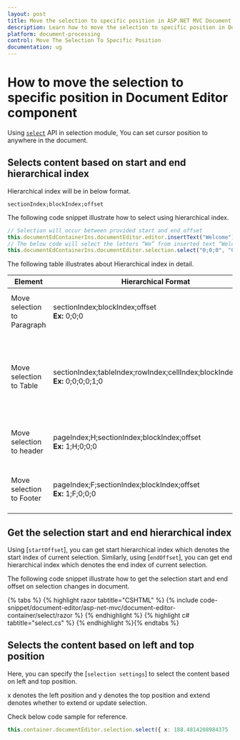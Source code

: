 ```yaml
---
layout: post
title: Move the selection to specific position in ASP.NET MVC Document Editor Component
description: Learn how to move the selection to specific position in Document from the ASP.NET MVC Document Editor Component
platform: document-processing
control: Move The Selection To Specific Position
documentation: ug
---
```


# How to move the selection to specific position in Document Editor component

Using [`select`](https://ej2.syncfusion.com/aspnetmvc/documentation/api/document-editor/selection#select) API in selection module, You can set cursor position to anywhere in the document.

## Selects content based on start and end hierarchical index

Hierarchical index will be in below format.

`sectionIndex;blockIndex;offset`

The following code snippet illustrate how to select using hierarchical index.

```typescript
// Selection will occur between provided start and end offset
this.documentEdContainerIns.documentEditor.editor.insertText("Welcome");
// The below code will select the letters “We” from inserted text “Welcome”
this.documentEdContainerIns.documentEditor.selection.select("0;0;0", "0;0;2");
```

The following table illustrates about Hierarchical index in detail.

| Element |Hierarchical Format | Explanation |
|-----------------|-------------|----|
|Move selection to Paragraph |sectionIndex;blockIndex;offset <br>**Ex:** 0;0;0|It moves the cursor to the start of paragraph.|
|Move selection to Table|sectionIndex;tableIndex;rowIndex;cellIndex;blockIndex;offset <br>**Ex:** 0;0;0;0;1;0|It moves the cursor to the second paragraph which is inside first row and cell of table.|
|Move selection to header|pageIndex;H;sectionIndex;blockIndex;offset<br>**Ex:** 1;H;0;0;0|It moves cursor to the header in second page.|
|Move selection to Footer|pageIndex;F;sectionIndex;blockIndex;offset<br>**Ex:** 1;F;0;0;0|It moves cursor to the footer in second page.|

## Get the selection start and end hierarchical index

Using [`startOffset`], you can get start hierarchical index which denotes the start index of current selection.
Similarly, using [`endOffset`], you can get end hierarchical index which denotes the end index of current selection.

The following code snippet illustrate how to get the selection start and end offset on selection changes in document.


{% tabs %}
{% highlight razor tabtitle="CSHTML" %}
{% include code-snippet/document-editor/asp-net-mvc/document-editor-container/select/razor %}
{% endhighlight %}
{% highlight c# tabtitle="select.cs" %}
{% endhighlight %}{% endtabs %}


## Selects the content based on left and top position

Here, you can specify the [`selection settings`] to select the content based on left and top position.

x denotes the left position and y denotes the top position and extend denotes whether to extend or update selection.

Check below code sample for reference.

```typescript
this.container.documentEditor.selection.select({ x: 188.4814208984375 , y: 662.00005, extend: true });
```